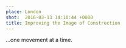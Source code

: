 ```yaml
---
place: London
shot:  2016-03-13 14:10:44 +0000
title: Improving the Image of Construction
---
```


…one movement at a time.
